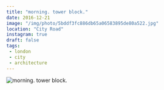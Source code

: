 ```yaml
---
title: "morning. tower block."
date: 2016-12-21
image: "/img/photo/5bddf3fc886db65a06583895de80a522.jpg"
location: "City Road"
instagram: true
draft: false
tags:
 - london
 - city
 - architecture
---
```


![morning. tower block.](/img/photo/5bddf3fc886db65a06583895de80a522.jpg)
